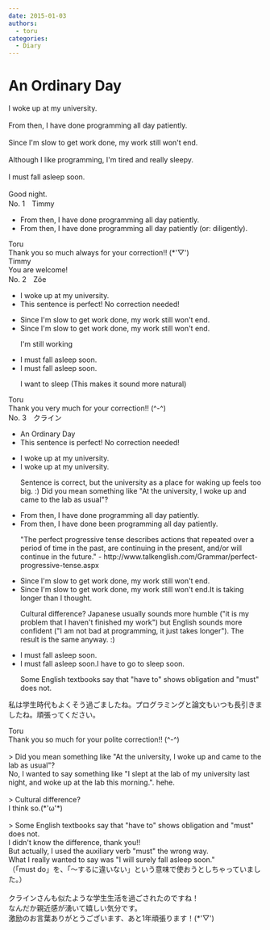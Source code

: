 ```yaml
---
date: 2015-01-03
authors:
  - toru
categories:
  - Diary
---
```


<h1 id="subject_show">An Ordinary Day</h1>
<div class="date" hidden>Jan 3, 2015 23:14</div>
<div id="post"><div id="body_show_ori">
I woke up at my university.<br/><br/>From then, I have done programming all day patiently.<br/><br/>Since I'm slow to get work done, my work still won't end.<br/><br/>Although I like programming, I'm tired and really sleepy.<br/><br/>I must fall asleep soon.<br/><br/>Good night.
</div></div>

<!-- more -->

<div id="block"><div class="first_name"> No. 1　<span class="just_name">Timmy</span></div><div id="block2">
<ul class="correction_field">
<li class="incorrect">From then, I have done programming all day patiently.</li>
<li class="corrected correct">
From then, I have done programming all day patiently (or: diligently).
</li>
</ul>
</div><div class="name"><span class="just_name">Toru</span><br>
Thank you so much always for your correction!! (*'▽')
</div>
<div class="name"><span class="just_name">Timmy</span><br>
You are welcome!
</div>
</div>
<div id="block"><div class="first_name"> No. 2　<span class="just_name">Zöe</span></div><div id="block2">
<ul class="correction_field">
<li class="incorrect">I woke up at my university.</li>
<li class="corrected perfect">This sentence is perfect! No correction needed!</li>
</ul>
<ul class="correction_field">
<li class="incorrect">Since I'm slow to get work done, my work still won't end.</li>
<li class="corrected correct">
Since I'm slow to get work done, <span class="sline">my work still won't end</span>.
<p class="correction_comment">I'm still working</p>
</li>
</ul>
<ul class="correction_field">
<li class="incorrect">I must fall asleep soon.</li>
<li class="corrected correct">
I <span class="sline">must fall asleep </span>soon.
<p class="correction_comment">I want to sleep (This makes it sound more natural)</p>
</li>
</ul>
</div><div class="name"><span class="just_name">Toru</span><br>
Thank you very much for your correction!! (^-^)
</div>
</div>
<div id="block"><div class="first_name"> No. 3　<span class="just_name">クライン</span></div><div id="block2">
<ul class="correction_field">
<li class="incorrect">An Ordinary Day</li>
<li class="corrected perfect">This sentence is perfect! No correction needed!</li>
</ul>
<ul class="correction_field">
<li class="incorrect">I woke up at my university.</li>
<li class="corrected correct">
I woke up at my university.
<p class="correction_comment">Sentence is correct, but the university as a place for waking up feels too big. :)  Did you mean something like "At the university, I woke up and came to the lab as usual"?</p>
</li>
</ul>
<ul class="correction_field">
<li class="incorrect">From then, I have done programming all day patiently.</li>
<li class="corrected correct">
From then, I have <span class="sline">done</span> <span class="f_blue">been</span> programming all day patiently.
<p class="correction_comment">"The perfect progressive tense describes actions that repeated over a period of time in the past, are continuing in the present, and/or will continue in the future." - http://www.talkenglish.com/Grammar/perfect-progressive-tense.aspx</p>
</li>
</ul>
<ul class="correction_field">
<li class="incorrect">Since I'm slow to get work done, my work still won't end.</li>
<li class="corrected correct">
<span class="sline">Since I'm slow to get work done, my work still won't end.</span><span class="sline"></span><span class="f_blue">It is taking longer than I thought.</span>
<p class="correction_comment">Cultural difference? Japanese usually sounds more humble ("it is my problem that I haven't finished my work") but English sounds more confident ("I am not bad at programming, it just takes longer"). The result is the same anyway. :)</p>
</li>
</ul>
<ul class="correction_field">
<li class="incorrect">I must fall asleep soon.</li>
<li class="corrected correct">
<span class="sline">I must fall asleep soon.</span><span class="sline"></span><span class="f_blue">I have to go to sleep soon.</span>
<p class="correction_comment">Some English textbooks say that "have to" shows obligation and "must" does not.</p>
</li>
</ul>
<p class="comment_small">
 私は学生時代もよくそう過ごましたね。プログラミングと論文もいつも長引きましたね。頑張ってください。
</p>

</div><div class="name"><span class="just_name">Toru</span><br>
Thank you so much for your polite correction!! (^-^)<br/><br/>&gt; Did you mean something like "At the university, I woke up and came to the lab as usual"?<br/>No, I wanted to say something like "I slept at the lab of my university last night, and woke up at the lab this morning.". hehe.<br/><br/>&gt; Cultural difference?<br/>I think so.(*'ω'*)<br/><br/>&gt; Some English textbooks say that "have to" shows obligation and "must" does not.<br/>I didn't know the difference, thank you!!<br/>But actually, I used the auxiliary verb "must" the wrong way.<br/>What I really wanted to say was "I will surely fall asleep soon."<br/>（「must do」を、「～するに違いない」という意味で使おうとしちゃっていました。）<br/><br/>クラインさんも似たような学生生活を過ごされたのですね！<br/>なんだか親近感が湧いて嬉しい気分です。<br/>激励のお言葉ありがとうございます、あと1年頑張ります！(*'▽')
</div>
</div>
